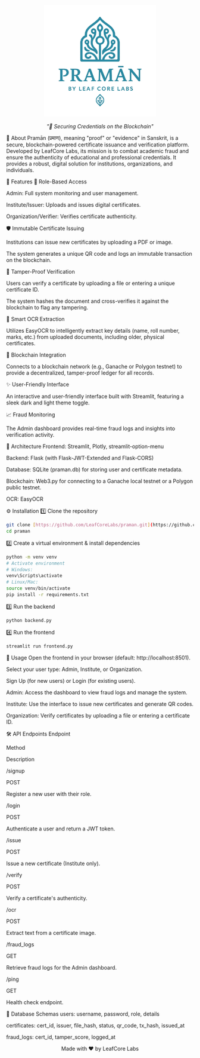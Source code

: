 <p align="center">
<img src="assets/logos/Praman - Copy.png" alt="Pramān Logo" width="300"/>
</p>

<p align="center"><i>"📜 Securing Credentials on the Blockchain"</i></p>

📌 About
Pramān (प्रमाण), meaning "proof" or "evidence" in Sanskrit, is a secure, blockchain-powered certificate issuance and verification platform. Developed by LeafCore Labs, its mission is to combat academic fraud and ensure the authenticity of educational and professional credentials. It provides a robust, digital solution for institutions, organizations, and individuals.

🌟 Features
🔐 Role-Based Access

Admin: Full system monitoring and user management.

Institute/Issuer: Uploads and issues digital certificates.

Organization/Verifier: Verifies certificate authenticity.

🛡️ Immutable Certificate Issuing

Institutions can issue new certificates by uploading a PDF or image.

The system generates a unique QR code and logs an immutable transaction on the blockchain.

🔎 Tamper-Proof Verification

Users can verify a certificate by uploading a file or entering a unique certificate ID.

The system hashes the document and cross-verifies it against the blockchain to flag any tampering.

📝 Smart OCR Extraction

Utilizes EasyOCR to intelligently extract key details (name, roll number, marks, etc.) from uploaded documents, including older, physical certificates.

🔗 Blockchain Integration

Connects to a blockchain network (e.g., Ganache or Polygon testnet) to provide a decentralized, tamper-proof ledger for all records.

✨ User-Friendly Interface

An interactive and user-friendly interface built with Streamlit, featuring a sleek dark and light theme toggle.

📈 Fraud Monitoring

The Admin dashboard provides real-time fraud logs and insights into verification activity.

📐 Architecture
Frontend: Streamlit, Plotly, streamlit-option-menu

Backend: Flask (with Flask-JWT-Extended and Flask-CORS)

Database: SQLite (praman.db) for storing user and certificate metadata.

Blockchain: Web3.py for connecting to a Ganache local testnet or a Polygon public testnet.

OCR: EasyOCR

⚙️ Installation
1️⃣ Clone the repository
```bash
git clone [https://github.com/LeafCoreLabs/praman.git](https://github.com/LeafCoreLabs/praman.git)
cd praman
```
2️⃣ Create a virtual environment & install dependencies
```bash
python -m venv venv
# Activate environment
# Windows:
venv\Scripts\activate
# Linux/Mac:
source venv/bin/activate
pip install -r requirements.txt
```
3️⃣ Run the backend
```bash
python backend.py
```
4️⃣ Run the frontend
```bash 
streamlit run frontend.py
```
🚀 Usage
Open the frontend in your browser (default: http://localhost:8501).

Select your user type: Admin, Institute, or Organization.

Sign Up (for new users) or Login (for existing users).

Admin: Access the dashboard to view fraud logs and manage the system.

Institute: Use the interface to issue new certificates and generate QR codes.

Organization: Verify certificates by uploading a file or entering a certificate ID.

🛠️ API Endpoints
Endpoint

Method

Description

/signup

POST

Register a new user with their role.

/login

POST

Authenticate a user and return a JWT token.

/issue

POST

Issue a new certificate (Institute only).

/verify

POST

Verify a certificate's authenticity.

/ocr

POST

Extract text from a certificate image.

/fraud_logs

GET

Retrieve fraud logs for the Admin dashboard.

/ping

GET

Health check endpoint.

📝 Database Schemas
users: username, password, role, details

certificates: cert_id, issuer, file_hash, status, qr_code, tx_hash, issued_at

fraud_logs: cert_id, tamper_score, logged_at

<p align="center">Made with ❤️ by LeafCore Labs</p>